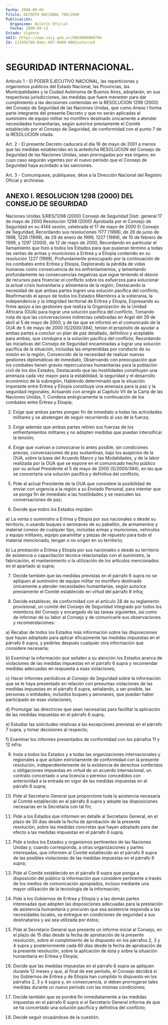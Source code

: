 ```yaml
---
Fecha: 2000-09-04
Título: DECRETO NACIONAL 780/2000
Publicación:
  Organismo: Boletín Oficial
  Fecha: 2000-09-13
Estado: Vigente
SAIJ: https://www.saij.gob.ar/DN20000000780
Id: 123456789-0abc-087-0000-0002soterced
---
```

# SEGURIDAD INTERNACIONAL.

<a id="1"></a>
Artículo  1  -  El  PODER  EJECUTIVO NACIONAL, las reparticiones y organismos  públicos  del  Estado  Nacional,  las  Provincias,  las Municipalidades y la Ciudad  Autónoma de Buenos Aires, adoptarán, en sus respectivas jurisdicciones,  las medidas que fuere menester para dar cumplimiento a las decisiones  contenidas en la RESOLUCION 1298 (2000) del Consejo de Seguridad de las  Naciones  Unidas,  que como  Anexo  I forma parte integrante del presente Decreto y que no serán aplicadas  al  suministro  de  equipo  militar  no mortífero destinado  únicamente  a  atender  necesidades humanitarias,  según autorice  previamente  el Comité establecido  por  el  Consejo  de Seguridad, de conformidad  con  el  punto 7 de la RESOLUCION citada.

<a id="2"></a>
Art. 2 - El presente Decreto caducará  el  día 16 de mayo de 2001 a menos que las medidas establecidas en la antedicha  RESOLUCION  del Consejo  de  Seguridad de las Naciones Unidas, sean prorrogadas por ese órgano; en cuyo caso seguirán vigentes por el nuevo período que el  Consejo  de   Seguridad  haya  acordado  a  las  sanciones.

<a id="3"></a>
Art. 3 - Comuníquese,  publíquese, dése a la Dirección Nacional del Registro Oficial y archívese.

## ANEXO I. RESOLUCION 1298 (2000) DEL CONSEJO DE SEGURIDAD

<a id="1"></a>
Naciones Unidas S/RES/1298 (2000) Consejo de Seguridad Distr. general 17 de mayo de 2000 Resolución 1298 (2000) Aprobada por  el Consejo de Seguridad en su 4144 sesión, celebrada el 17 de mayo de 2000 El Consejo  de  Seguridad,  Recordando  sus  resoluciones 1177 (1998),  de  26 de junio de 1998, 1226 (1999), de 29  de  enero  de 1999, 1227 (1999),  de  10 de febrero de 1999, y 1297 (2000), de 12 de mayo de 2000, Recordando en particular el llamamiento que hizo a todos los Estados para que  pusieran término a todas las ventas de armas y municiones a Eritrea y a Etiopía contenido en su resolución 1227 (1999), Profundamente preocupado por la  continuación de los combates entre Eritrea y Etiopía, Deplorando la pérdida  de  vidas humanas como consecuencia de los  enfrentamientos, y lamentando profundamente las consecuencias negativas  que  sigue  teniendo el desvío de recursos para financiar el conflicto sobre los esfuerzos para solucionar  la actual crisis humanitaria y alimentaria de la región, Destacando la  necesidad  de  que  ambas  partes logren una solución pacífica del conflicto, Reafirmando el apoyo  de todos los Estados  Miembros  a la soberanía, la independencia y la integridad territorial de Eritrea  y  Etiopía, Expresando su firme apoyo a las gestiones que realiza la Organización de  la Unidad Africana (OUA) para lograr una solución pacífica del conflicto, Tomando nota de que las conversaciones indirectas celebradas en Argel del 29 de abril al 5 de mayo de 2000, y de las que se informó en el comunicado de la OUA de 5 de mayo de 2000 (S/2000/394), tenían  el propósito  de  ayudar  a  ambas  partes  a  concluir un plan de paz detallado, definitivo y aceptable para ambas,  que  condujera a la solución  pacífica  del  conflicto, Recordando las iniciativas  del Consejo de Seguridad encaminadas a lograr una solución pacífica de  la  situación, incluidas las emprendidas  por  conducto  de  su misión en  la región, Convencido de la necesidad de realizar nuevas gestiones diplomáticas de  inmediato, Observando con preocupación que los combates tienen graves repercusiones  humanitarias para la población civil de los dos Estados, Destacando que las hostilidades constituyen una amenaza cada vez mayor para la estabilidad,  la seguridad  y el desarrollo económico de  la  subregión, Habiendo determinado  que  la  situación  imperante entre Eritrea y Etiopía constituye  una amenaza para la paz  y  la  seguridad regionales, Actuando con  arreglo  al Capítulo VII de la Carta de las Naciones Unidas, 1. Condena enérgicamente  la  continuación  de los combates entre  Eritrea y Etiopía;

2. Exige que ambas partes pongan  fin  de inmediato  a  todas  las actividades militares y se abstengan de seguir recurriendo al uso de  la  fuerza;

3. Exige además que ambas partes retiren sus fuerzas de los enfrentamientos  militares  y  no adopten medidas que puedan intensificar la tensión;

4. Exige que vuelvan a convocarse lo antes posible, sin condiciones previas, conversaciones de paz sustantivas, bajo los auspicios de la OUA, sobre la  base del Acuerdo Marco y las Modalidades, y de la labor realizada por la OUA que se expone en el comunicado hecho público por su actual Presidente el 5 de mayo de 2000 (S/2000/394), en las que se concertaría una solución pacífica  y  definitiva  del conflicto;

5. Pide al actual Presidente de la OUA que considere la posibilidad  de  enviar con urgencia  a  la  región  a  su  Enviado Personal, para intentar  que  se  ponga  fin  de  inmediato  a  las hostilidades y se reanuden las conversaciones de paz;

6. Decide que todos  los  Estados  impidan:

a) La venta o suministro a Eritrea y Etiopía por sus nacionales o desde su territorio, o usando buques o aeronaves de su pabellón, de armamentos y material conexo de cualquier tipo, incluidas armas y municiones, vehículos y equipo militares, equipo paramilitar y piezas  de  repuesto  para  todo el material  mencionado,  tengan o no origen en su territorio;

b)  La prestación  a Eritrea y Etiopía por  sus  nacionales o desde su territorio de asistencia o capacitación técnica relacionadas con el suministro, la fabricación, el mantenimiento o la utilización de los  artículos mencionados en  el  apartado  a)  supra;

7. Decide también que las medidas previstas en el párrafo 6 supra no se apliquen al suministro de equipo militar no mortífero destinado únicamente  a atender  necesidades  humanitarias,  según  autorice previamente el  Comité  establecido en virtud del párrafo 8 infra;

8. Decide establecer, de  conformidad  con  el  artículo  28  de su reglamento   provisional,  un  comité  del  Consejo  de  Seguridad integrado por  todos los miembros del Consejo y encargado de las tareas siguientes, así como de informar de su labor al Consejo y de comunicarle sus observaciones  y  recomendaciones:

a)  Recabar  de todos  los  Estados  más  información  sobre las disposiciones que hayan adoptado para aplicar eficazmente las medidas impuestas en el párrafo 6 supra, y pedirles después cualquier otra información que considere necesaria;

b) Examinar la información  que  señalen  a su atención los Estados acerca de violaciones de las medidas impuestas en el párrafo 6 supra y recomendar medidas adecuadas en respuesta a esas violaciones;

c)  Hacer  informes  periódicos al Consejo de Seguridad sobre la información que se  le haya  presentado  en relación con presuntas violaciones de las medidas  impuestas  en el párrafo 6 supra, señalando, a ser posible, las personas o entidades, incluidos buques y aeronaves, que puedan haber participado en esas violaciones;

d) Promulgar las directrices que sean necesarias para facilitar la aplicación  de  las  medidas  impuestas  en  el párrafo 6 supra;

e) Estudiar las solicitudes relativas a las excepciones previstas en el  párrafo  7  supra,  y tomar decisiones al respecto;

f) Examinar los informes presentados de conformidad con los párrafos 11 y 12 infra;

9. Insta a todos los  Estados y a todas las organizaciones internacionales y regionales a que actúen estrictamente de conformidad  con  la  presente    resolución, independientemente de la  existencia  de  derechos  conferidos u obligaciones impuestas en virtud de un acuerdo internacional,  un contrato concertado o una licencia  o  permiso  concedidos con anterioridad a la entrada en vigor de las medidas impuestas  en  el párrafo 6 supra;

10.  Pide al Secretario General que proporcione toda la asistencia necesaria al Comité establecido en el párrafo 8 supra y adopte las disposiciones  necesarias  en la Secretaría con tal  fin;

11.  Pide  a  los  Estados  que informen en  detalle  al Secretario General,  en el plazo de 30 días  desde  la  fecha  de aprobación de la presente  resolución, sobre las medidas concretas que hayan adoptado para dar  efecto  a las medidas impuestas en el párrafo 6 supra;

12. Pide a todos los  Estados  y  organismos  pertinentes de  las Naciones  Unidas  y, cuando corresponda, a otras organizaciones y partes  interesadas,  que  informen  al  Comité establecido en el párrafo 8  supra  de  las posibles violaciones de las medidas impuestas en el párrafo 6 supra;

13.  Pide  al  Comité establecido  en  el  párrafo  8  supra  que ponga a disposición del público la información que considere pertinente a través de los medios de comunicación apropiados, incluso mediante una mayor utilización de la tecnología de la información;

14. Pide a los Gobiernos de Eritrea y Etiopía y a las demás partes interesadas que adopten las disposiciones adecuadas para la prestación de asistencia humanitaria y procuren que esa asistencia responda  a las necesidades locales, se entregue en condiciones de seguridad a sus destinatarios y así sea utilizada por éstos;

15. Pide al Secretario General que presente un informe inicial  al Consejo, en el plazo de 15 días desde la fecha de aprobación de la presente  resolución, sobre el cumplimiento de lo dispuesto en los párrafos 2, 3 y 4 supra y posteriormente  cada  60  días  desde  la fecha de aprobación de la presente resolución, sobre la aplicación de  ésta y  sobre  la situación humanitaria en Eritrea y Etiopía;

16. Decide que las medidas impuestas  en el  párrafo  6  supra se apliquen durante 12 meses  y  que, al  final de  ese  período,  el Consejo decidirá si los Gobiernos de Eritrea  y  de  Etiopía  han cumplido lo dispuesto en los párrafos 2,  3  y  4 supra y,  en consecuencia, si deben prorrogarse tales medidas durante un nuevo período con las mismas condiciones;

17. Decide también que  se pondrá fin inmediatamente a las medidas impuestas en el párrafo 6 supra si el Secretario General informa de que  se  ha  concertado una  solución  pacífica  y  definitiva  del conflicto;

18. Decide seguir ocupándose de la cuestión.